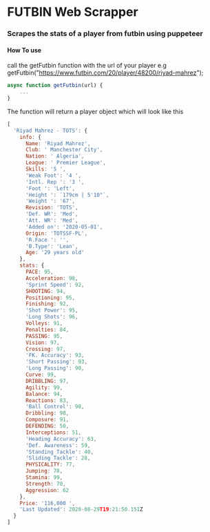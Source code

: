 # FUTBIN Web Scrapper

### Scrapes the stats of a player from futbin using puppeteer

#### How To use

call the getFutbin function with the url of your player e.g getFutbin("https://www.futbin.com/20/player/48200/riyad-mahrez");

```javascript
async function getFutbin(url) {
    ...
}
```

The function will return a player object which will look like this

```javascript
[
  'Riyad Mahrez - TOTS': {
    info: {
      Name: 'Riyad Mahrez',
      Club: ' Manchester City',
      Nation: ' Algeria',
      League: ' Premier League',
      Skills: '5 ',
      'Weak Foot': '4 ',
      'Intl. Rep ': '3 ',
      'Foot ': 'Left',
      'Height ': `179cm | 5'10"`,
      'Weight ': '67',
      Revision: 'TOTS',
      'Def. WR': 'Med',
      'Att. WR': 'Med',
      'Added on': '2020-05-01',
      Origin: 'TOTSSF-PL',
      'R.Face ': '',
      'B.Type': 'Lean',
      Age: '29 years old'
    },
    stats: {
      PACE: 95,
      Acceleration: 98,
      'Sprint Speed': 92,
      SHOOTING: 94,
      Positioning: 95,
      Finishing: 92,
      'Shot Power': 95,
      'Long Shots': 96,
      Volleys: 91,
      Penalties: 84,
      PASSING: 95,
      Vision: 97,
      Crossing: 97,
      'FK. Accuracy': 93,
      'Short Passing': 93,
      'Long Passing': 90,
      Curve: 99,
      DRIBBLING: 97,
      Agility: 99,
      Balance: 94,
      Reactions: 83,
      'Ball Control': 98,
      Dribbling: 98,
      Composure: 91,
      DEFENDING: 50,
      Interceptions: 51,
      'Heading Accuracy': 63,
      'Def. Awareness': 59,
      'Standing Tackle': 40,
      'Sliding Tackle': 28,
      PHYSICALITY: 77,
      Jumping: 78,
      Stamina: 99,
      Strength: 70,
      Aggression: 62
    },
    Price: '116,000 ',
    'Last Updated': 2020-08-29T19:21:50.151Z
  }
]
```
